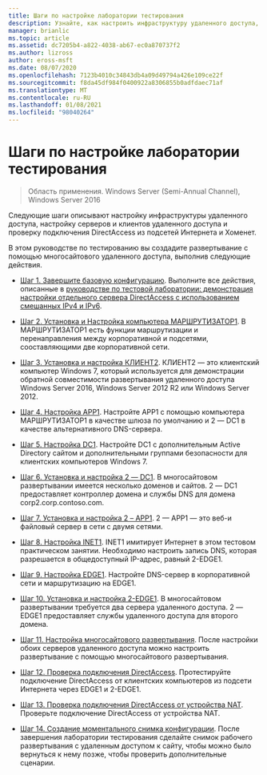 ```yaml
---
title: Шаги по настройке лаборатории тестирования
description: Узнайте, как настроить инфраструктуру удаленного доступа, настроить серверы удаленного доступа и клиенты, а также проверить возможность подключения DirectAccess из подсетей Интернета и Хоменет.
manager: brianlic
ms.topic: article
ms.assetid: dc7205b4-a822-4038-ab67-ec0a870737f2
ms.author: lizross
author: eross-msft
ms.date: 08/07/2020
ms.openlocfilehash: 7123b4010c34843db4a09d49794a426e109ce22f
ms.sourcegitcommit: f8da45df984f0400922a8306855b0adfdaec71af
ms.translationtype: MT
ms.contentlocale: ru-RU
ms.lasthandoff: 01/08/2021
ms.locfileid: "98040264"
---
```

# <a name="steps-for-configuring-the-test-lab"></a>Шаги по настройке лаборатории тестирования

>Область применения. Windows Server (Semi-Annual Channel), Windows Server 2016

Следующие шаги описывают настройку инфраструктуры удаленного доступа, настройку серверов и клиентов удаленного доступа и проверку подключения DirectAccess из подсетей Интернета и Хоменет.

В этом руководстве по тестированию вы создадите развертывание с помощью многосайтового удаленного доступа, выполнив следующие действия.

-   [Шаг 1. Завершите базовую конфигурацию](assetId:///9eb4a9ba-9118-4ea3-8963-e643ec81c3ed). Выполните все действия, описанные в [руководстве по тестовой лаборатории: демонстрация настройки отдельного сервера DirectAccess с использованием смешанных IPv4 и IPv6](https://go.microsoft.com/fwlink/p/?LinkId=237004).

-   [Шаг 2. Установка и Настройка компьютера МАРШРУТИЗАТОР1](assetId:///e4b1a298-d5b0-410e-970b-c5358a9378f9). В МАРШРУТИЗАТОР1 есть функции маршрутизации и перенаправления между корпоративной и подсетями, сооставляющими две корпоративной сети.

-   [Шаг 3. Установка и настройка КЛИЕНТ2](assetId:///6cbee1b5-f6f6-443f-8fa9-31cc5c05a0ee). КЛИЕНТ2 — это клиентский компьютер Windows 7, который используется для демонстрации обратной совместимости развертывания удаленного доступа Windows Server 2016, Windows Server 2012 R2 или Windows Server 2012.

-   [Шаг 4. Настройка APP1](assetId:///a0ee655e-c01e-4bf3-a7b3-064e9614f810). Настройте APP1 с помощью компьютера МАРШРУТИЗАТОР1 в качестве шлюза по умолчанию и 2 — DC1 в качестве альтернативного DNS-сервера.

-   [Шаг 5. Настройка DC1](assetId:///205ca795-93ce-4e53-aa6b-b44c87f0e14a). Настройте DC1 с дополнительным Active Directory сайтом и дополнительными группами безопасности для клиентских компьютеров Windows 7.

-   [Шаг 6. Установка и настройка 2 — DC1](assetId:///16752f61-edbf-4ff4-9d7a-e2077b66a127). В многосайтовом развертывании имеется несколько доменов и сайтов. 2 — DC1 предоставляет контроллер домена и службы DNS для домена corp2.corp.contoso.com.

-   [Шаг 7. Установка и настройка 2 – APP1](assetId:///7d04b54e-590a-4d33-9766-415789859f29). 2 — APP1 — это веб-и файловый сервер в сети с двумя сетями.

-   [Шаг 8. Настройка INET1](assetId:///8ecc0b63-8626-4939-8d26-3d51d051d231). INET1 имитирует Интернет в этом тестовом практическом занятии. Необходимо настроить запись DNS, которая разрешается в общедоступный IP-адрес, равный 2-EDGE1.

-   [Шаг 9. Настройка EDGE1](assetId:///562744dc-30f6-42fa-bd5f-60a013b2179e). Настройте DNS-сервер в корпоративной сети и маршрутизацию на EDGE1.

-   [Шаг 10. Установка и настройка 2-EDGE1](assetId:///1938c4f3-ca96-475d-9f2e-6bea3b7a4130). В многосайтовом развертывании требуется два сервера удаленного доступа. 2 — EDGE1 предоставляет службы удаленного доступа для второго домена.

-   [Шаг 11. Настройка многосайтового развертывания](assetId:///537e4b68-043f-49c9-94d8-15ce8c4b18e2). После настройки обоих серверов удаленного доступа можно настроить развертывание с помощью многосайтового развертывания.

-   [Шаг 12. Проверка подключения DirectAccess](assetId:///aa293b5d-4b6f-4004-95f3-0ab54804b15c). Протестируйте подключение DirectAccess от клиентских компьютеров из подсети Интернета через EDGE1 и 2-EDGE1.

-   [Шаг 13. Проверка подключения DirectAccess от устройства NAT](assetId:///41f8195b-00a1-4991-9db8-3703514dbe0c). Проверьте подключение DirectAccess от устройства NAT.

-   [Шаг 14. Создание моментального снимка конфигурации](assetId:///7b56d5c9-c334-463e-9e29-d652ca110d84). После завершения лаборатории тестирования сделайте снимок рабочего развертывания с удаленным доступом к сайту, чтобы можно было вернуться к нему позже, чтобы проверить дополнительные сценарии.



